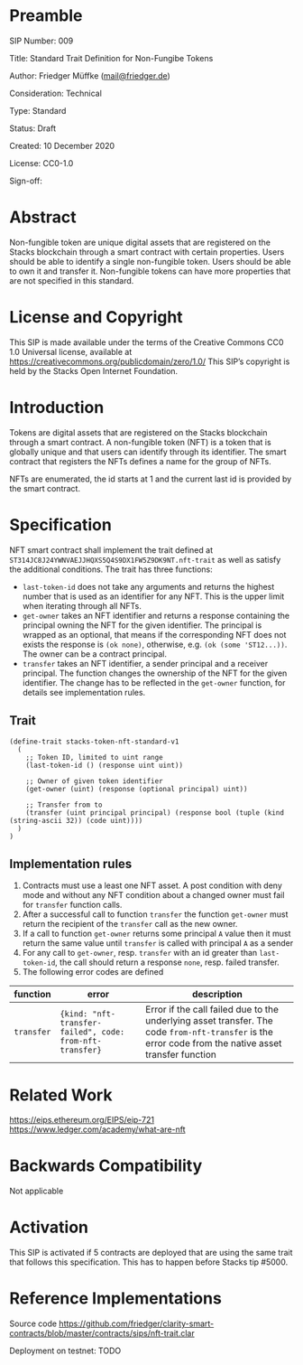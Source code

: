 # Preamble

SIP Number: 009

Title: Standard Trait Definition for Non-Fungibe Tokens

Author: Friedger Müffke (mail@friedger.de)

Consideration: Technical

Type: Standard

Status: Draft

Created: 10 December 2020

License: CC0-1.0

Sign-off:

# Abstract

Non-fungible token are unique digital assets that are registered on the Stacks blockchain through a smart contract with certain properties.
Users should be able to identify a single non-fungible token. Users should be able to own it and transfer it. Non-fungible tokens can have more properties
that are not specified in this standard.

# License and Copyright

This SIP is made available under the terms of the Creative Commons CC0 1.0 Universal license, available at https://creativecommons.org/publicdomain/zero/1.0/
This SIP’s copyright is held by the Stacks Open Internet Foundation.

# Introduction

Tokens are digital assets that are registered on the Stacks blockchain through a smart contract. A non-fungible token (NFT) is a token that is globally unique and that users can identify through its identifier. The smart contract that registers the NFTs defines a name for the group of NFTs.

NFTs are enumerated, the id starts at 1 and the current last id is provided by the smart contract.

# Specification

NFT smart contract shall implement the trait defined at `ST314JC8J24YWNVAEJJHQXS5Q4S9DX1FW5Z9DK9NT.nft-trait` as well as satisfy the additional conditions.
The trait has three functions:
* `last-token-id` does not take any arguments and returns the highest number that is used as an identifier for any NFT. This is the upper limit when iterating through all NFTs.
* `get-owner` takes an NFT identifier and returns a response containing the principal owning the NFT for the given identifier. The principal is wrapped as an optional, that means if the corresponding NFT does not exists the response is `(ok none)`, otherwise, e.g. `(ok (some 'ST12...))`. The owner can be a contract principal.
* `transfer` takes an NFT identifier, a sender principal and a receiver principal. The function changes the ownership of the NFT for the given identifier. The change has to be reflected in the `get-owner` function, for details see implementation rules.

## Trait

```
(define-trait stacks-token-nft-standard-v1
  (
    ;; Token ID, limited to uint range
    (last-token-id () (response uint uint))

    ;; Owner of given token identifier
    (get-owner (uint) (response (optional principal) uint))

    ;; Transfer from to
    (transfer (uint principal principal) (response bool (tuple (kind (string-ascii 32)) (code uint))))
  )
)
```

## Implementation rules

1. Contracts must use a least one NFT asset. A post condition with deny mode and without any NFT condition about a changed owner must fail for `transfer` function calls.
1. After a successful call to function `transfer` the function `get-owner` must return the recipient of the `transfer` call as the new owner.
1. If a call to function `get-owner` returns some principal `A` value then it must return the same value until `transfer` is called with principal `A` as a sender
1. For any call to `get-owner`, resp. `transfer` with an id greater than `last-token-id`, the call should return a response `none`, resp. failed transfer. 
1. The following error codes are defined

| function | error | description |
|----------|-------|-------------| 
|`transfer`|`{kind: "nft-transfer-failed", code: from-nft-transfer}`| Error if the call failed due to the underlying asset transfer. The code `from-nft-transfer` is the error code from the native asset transfer function|

# Related Work

https://eips.ethereum.org/EIPS/eip-721
https://www.ledger.com/academy/what-are-nft

# Backwards Compatibility

Not applicable

# Activation

This SIP is activated if 5 contracts are deployed that are using the same trait that follows this specification. This has to happen before Stacks tip #5000.

# Reference Implementations

Source code
https://github.com/friedger/clarity-smart-contracts/blob/master/contracts/sips/nft-trait.clar

Deployment on testnet: TODO
